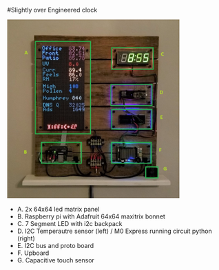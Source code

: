 #Slightly over Engineered clock

<img src="images/wall_board_labeled.jpg" width="400">

* A.  2x 64x64 led matrix panel
* B.  Raspberry pi with Adafruit 64x64 maxitrix bonnet
* C.  7 Segment LED with i2c backpack
* D.  I2C Temperautre sensor (left) / M0 Express running circuit python (right)
* E.  I2C bus and proto board
* F.  Upboard
* G.  Capacitive touch sensor

